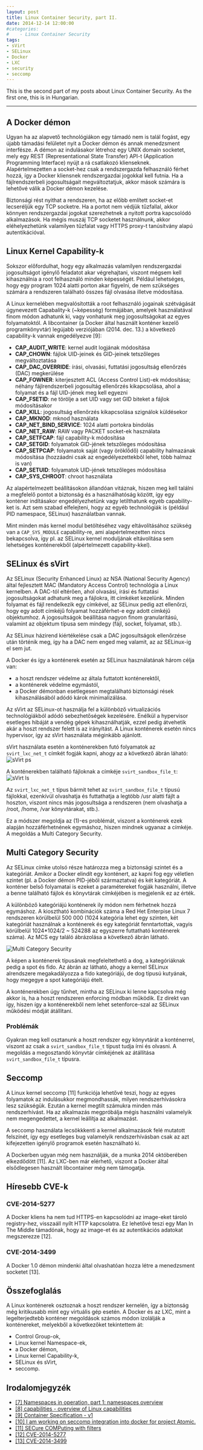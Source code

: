 ```yaml
---
layout: post
title: Linux Container Security, part II.
date: 2014-12-14 12:00:00
#categories:
#    - Linux Container Security
tags:
- sVirt
- SELinux
- Docker
- LXC
- security
- seccomp
---
```

This is the second part of my posts about Linux Container Security. As the first one, this is in Hungarian.

---
## A Docker démon
Ugyan ha az alapvető  technológiákon egy támadó nem is talál fogást,
egy újabb támadási felületet nyit a Docker démon és annak menedzsment
interfésze. A démon az indulásakor létrehoz egy UNIX domain socketet,
mely egy REST (Representational State Transfer) API-t (Application
Programming Interface) nyújt a rá csatlakozó klienseknek.
Alapértelmezetten a socket-hez csak a rendszergazda felhasználó férhet
hozzá, így a Docker kliensnek rendszergazdai jogokkal kell futnia. Ha a
fájlrendszerbeli jogosultságait megváltoztatjuk, akkor mások számára is
lehetővé válik a Docker démon kezelése.

Biztonsági rést nyithat a rendszeren, ha az előbb említett socket-et
lecseréljük egy TCP socketre. Ha a portot nem védjük tűzfallal, akkor
könnyen rendszergazdai jogokat szerezhetnek a nyitott portra kapcsolódó
alkalmazások. Ha mégis muszáj TCP socketet használnunk, akkor
eléhelyezhetünk valamilyen tűzfalat vagy  HTTPS proxy-t tanúsítvány
alapú autentikációval.


## Linux Kernel Capability-k
Sokszor előfordulhat, hogy egy alkalmazás valamilyen rendszergazdai
jogosultságot igénylő feladatot akar végrehajtani, viszont mégsem kell
kihasználnia a root felhasználó minden képességét. Például lehetséges,
hogy egy program 1024 alatti porton akar figyelni, de nem szükséges
számára a rendszeren található összes fájl olvasása illetve módosítása.

A Linux kernelében megvalósították a root felhasználó jogainak
szétvágását úgynevezett Capabality-k (~képesség) formájában, amelyek
használatával finom módon adhatunk ki, vagy vonhatunk meg
jogosultságokat az egyes folyamatoktól. A libcontainer (a Docker által
használt konténer kezelő programkönyvtár) legújabb verziójában (2014.
dec. 13.) a következő capability-k vannak engedélyezve [9]:

* **CAP\_AUDIT\_WRITE**: kernel audit logjának módosítása
* **CAP_CHOWN**: fájlok UID-jeinek és GID-jeinek tetszőleges megváltoztatása
* **CAP\_DAC\_OVERRIDE**: írási, olvasási, futtatási jogosultság ellenőrzés (DAC) megkerülése
* **CAP_FOWNER**: kiterjesztett ACL (Access Control List)-ek módosítása; néhány fájlrendszerbeli jogosultág ellenőrzés kikapcsolása, ahol a folyamat és a fájl UID-jének meg kell egyezni
* **CAP_FSETID**: ne törölje a set UID vagy set GID biteket a fájlok módosításakor
* **CAP_KILL**: jogosultság ellenőrzés kikapcsolása szignálok küldésekor
* **CAP_MKNOD**: mknod használata
* **CAP\_NET\_BIND_SERVICE**: 1024 alatti portokra bindolás
* **CAP\_NET\_RAW**: RAW vagy PACKET socket-ek használata
* **CAP_SETFCAP**: fájl capability-k módosítása
* **CAP_SETGID**: folyamatok GID-jének tetszőleges módosítása
* **CAP_SETPCAP**: folyamatok saját (vagy öröklődő) capability halmazának módosítása (hozzáadni csak az engedélyezettekből lehet, több halmaz is van)
* **CAP_SETUID**: folyamatok UID-jének tetszőleges módosítása
* **CAP\_SYS\_CHROOT**: chroot használata

Az alapértelmezett beállításokon állandóan vitáznak, hiszen meg kell
találni a megfelelő pontot a biztonság és a használhatóság között, így
egy konténer indításakor engedélyezhetünk vagy letilthatunk egyéb
capability-ket is. Azt sem szabad elfelejteni, hogy az egyéb
technológiák is (például PID namespace, SELinux) használatban vannak.

Mint minden más kernel modul betöltéséhez vagy eltávolításához szükség
van a `CAP_SYS_MODULE` capability-re, ami alapértelmezetten nincs
bekapcsolva, így pl. az SELinux kernel moduljának eltávolítása sem
lehetséges konténerekből (alpértelmezett capability-kkel).

## SELinux és sVirt
Az SELinux (Security Enhanced Linux) az NSA (National Security Agency)
által fejlesztett MAC (Mandatory Access Control) technológia a Linux
kernelben. A DAC-tól eltérően, ahol olvasási, írási és futtatási
jogosultságokat adhatunk meg a fájlokra, itt címkéket kezelünk. Minden
folyamat és fájl rendelkezik egy címkével, az SELinux pedig azt
ellenőrzi, hogy egy adott címkéjű folyamat hozzáférhet-e egy adott
címkéjű objektumhoz. A jogosultságok beállítása nagyon finom
granularitású, valamint az objektum típusa sem mindegy (fájl, socket,
folyamat, stb.).

Az SELinux házirend kiértékelése csak a DAC jogosultságok ellenőrzése
után történik meg, így ha a DAC nem enged meg valamit, az az SELinux-ig
el sem jut.

A Docker és így a konténerek esetén az SELinux használatának három
célja van:
* a hoszt rendszer védelme az általa futtatott konténerektől,
* a konténerek védelme egymástól,
* a Docker démonban esetlegesen megtalálható biztonsági rések
  kihasználásából adódó károk minimalizálása.

Az sVirt az SELinux-ot használja fel a különböző virtualizációs
technológiákból adódó sebezhetőségek kezelésére. Enélkül a hypervisor
esetleges hibáját a vendég gépek kihasználhatják, ezzel pedig átvehetik
akár a hoszt rendszer felett is az irányítást. A Linux konténerek
esetén nincs hypervisor, így az sVirt használata méginkább ajánlott.

sVirt használata esetén a konténerekben futó folyamatok az
`svirt_lxc_net_t` címkét fogják kapni, ahogy az a következő ábrán láható:
![sVirt ps](/images/svirt-ps.png)

A konténerekben található fájloknak a címkéje `svirt_sandbox_file_t`:
![sVirt ls](/images/svirt-ls.png)

Az `svirt_lxc_net_t` típus bármit tehet az `svirt_sandbox_file_t` típusú
fájlokkal, ezenkívül olvashatja és futtathatja a legtöbb /usr alatti
fájlt a hoszton, viszont nincs más jogosultsága a rendszeren (nem
olvashatja a /root, /home, /var könyvtárakat, stb.).

Ez a módszer megoldja az (1)-es problémát, viszont a konténerek ezek
alapján hozzáférhetnének egymáshoz, hiszen mindnek ugyanaz a címkéje. A
megoldás a Multi Category Security.

## Multi Category Security
Az SELinux címke utolsó része határozza meg a biztonsági szintet és a
kategóriát. Amikor a Docker elindít egy konténert, az kapni fog egy
véletlen szintet (pl. a Docker démon PID-jéből származtatva) és két
kategóriát. A konténer belső folyamatai is ezeket a paramétereket
fogják használni, illetve a benne található fájlok és könyvtárak
címkéjében is megjelenik ez az érték.

A különböző kategóriájú konténerek ily módon nem férhetnek hozzá
egymáshoz. A kiosztható kombinációk száma a Red Het Enterpise Linux 7
rendszeren körülbelül 500 000 (1024 kategória lehet egy szinten, két
kategóriát használnak a konténerek és egy kategóriát fenntartottak,
vagyis körülbelül 1024*1024/2 ~ 524288 az egyszerre futtatható
konténerek száma). Az MCS egy találó ábrázolása a következő ábrán
látható.

![Multi Category Security](http://opensource.com/sites/default/files/resize/images/life-uploads/type-enforcement_06_tux-dog-leash-520x289.png)

A képen a konténerek típusának megfeleltethető a dog, a kategóriáknak
pedig a spot és fido. Az ábrán az látható, ahogy a kernel SELinux
alrendszere megakadályozza a fido kategóriájú, de dog típusú kutyának,
hogy megegye a spot kategóriájú ételt.

A konténerekben úgy tűnhet, mintha az SELinux ki lenne kapcsolva még
akkor is, ha a hoszt rendszeren enforcing módban működik. Ez direkt van
így, hiszen így a konténerekből nem lehet setenforce-szal az SELinux
működési módját átállítani.

### Problémák
Gyakran meg kell osztanunk a hoszt rendszer egy könyvtárát a
konténerrel, viszont az csak a `svirt_sandbox_file_t` típust tudja írni
és olvasni. A megoldás a megosztandó könyvtár címkéjének az átállítása
`svirt_sandbox_file_t` típusra.

## Seccomp
A Linux kernel seccomp [11] funkciója lehetővé teszi, hogy az egyes
folyamatok az indulásukkor megmondhassák, milyen rendszerhívásokra lesz
szükségük. Ezután a kernel megtilt számukra minden más rendszerhívást.
Ha az alkalmazás megpróbálja mégis használni valamelyik nem
megengedettet, a kernel leállítja az alkalmazást.

A seccomp használata lecsökkkenti a kernel alkalmazások felé mutatott
felszínét, így egy esetleges bug valamelyik rendszerhívásban csak az
azt kifejezetten igénylő programok esetén használható ki.

A Dockerben ugyan még nem használják, de a munka 2014 októberében
elkezdődött [11]. Az LXC-ben már elérhető, viszont a Docker által
elsődlegesen használt libcontainer még nem támogatja.

## Híresebb CVE-k

### CVE-2014-5277

A Docker kliens ha nem tud HTTPS-en kapcsolódni az image-eket tároló
registry-hez, visszaáll nyílt HTTP kapcsolatra. Ez lehetővé teszi egy
Man In The Middle támadónak, hogy az image-et és az autentikációs
adatokat megszerezze [12].

### CVE-2014-3499

A Docker 1.0 démon mindenki által olvashatóan hozza létre a menedzsment
socketet [13].

## Összefoglalás
A Linux konténerek osztoznak a hoszt rendszer kernelén, így a biztonság
még kritikusabb mint egy virtuális gép esetén. A Docker és az LXC, mint
a legelterjedtebb konténer megoldások számos módon izolálják a
konténereket, melyekből a következőket tekintettem át:
* Control Group-ok,
* Linux kernel Namespace-ek,
* a Docker démon,
* Linux kernel Capability-k,
* SELinux és sVirt,
* seccomp.

## Irodalomjegyzék

* [[7] Namespaces in operation, part 1: namespaces overview](http://lwn.net/Articles/531114/)
* [[8] capabilities - overview of Linux capabilities](http://man7.org/linux/man-pages/man7/capabilities.7.html)
* [[9] Container Specification - v1](https://github.com/docker/docker/blob/master/vendor/src/github.com/docker/libcontainer/SPEC.md)
* [[10] I am working on seccomp integration into docker for project Atomic.](https://lists.projectatomic.io/projectatomic-archives/atomic-devel/2014-October/msg00061.html)
* [[11] SECure COMPuting with filters]( https://www.kernel.org/doc/Documentation/prctl/seccomp_filter.txt)
* [[12] CVE-2014-5277]( http://www.cvedetails.com/cve/CVE-2014-5277/)
* [[13] CVE-2014-3499]( http://www.cvedetails.com/cve/CVE-2014-3499/)


